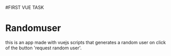 #FIRST VUE TASK
# Randomuser

this is an app made with vuejs scripts that generates a random user on click of the button 'request random user'.
